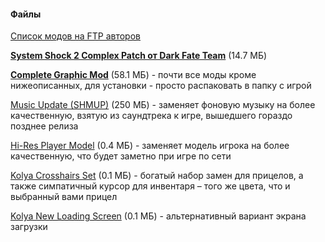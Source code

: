 #### Файлы
[Список модов на FTP авторов](ftp://95.31.27.16/SystemShock2/System%20Shock%202%20Mod%20Collection%20by%20Dark%20Fate%20Team/)

[**System Shock 2 Complex Patch от Dark Fate Team**](ftp://95.31.27.16/SystemShock2/System%20Shock%202%20Mod%20Collection%20by%20Dark%20Fate%20Team/01%20SS2%20Complex%20Patch%20by%20Dark%20Fate%20Team.7z) (14.7 МБ)

[**Complete Graphic Mod**](/files/SS2complete.zip) (58.1 МБ) - почти все моды кроме нижеописанных, для установки - просто распаковать в папку с игрой

[Music Update (SHMUP)](ftp://95.31.27.16/SystemShock2/System%20Shock%202%20Mod%20Collection%20by%20Dark%20Fate%20Team/06%20SS2%20Music%20Update%20(SHMUP).7z) (250 МБ) - заменяет фоновую музыку на более качественную, взятую из саундтрека к игре, вышедшего гораздо позднее релиза

[Hi-Res Player Model](ftp://95.31.27.16/SystemShock2/System%20Shock%202%20Mod%20Collection%20by%20Dark%20Fate%20Team/08%20SS2%20Hi-Res%20Player%20Model.7z) (0.4 МБ) - заменяет модель игрока на более качественную, что будет заметно при игре по сети

[Kolya Crosshairs Set](ftp://95.31.27.16/SystemShock2/System%20Shock%202%20Mod%20Collection%20by%20Dark%20Fate%20Team/11%20SS2%20Kolya%20Crosshairs%20Set.7z) (0.1 МБ) - богатый набор замен для прицелов, а также симпатичный курсор для инвентаря – того же цвета, что и выбранный вами прицел

[Kolya New Loading Screen](ftp://95.31.27.16/SystemShock2/System%20Shock%202%20Mod%20Collection%20by%20Dark%20Fate%20Team/12%20SS2%20Kolya%20New%20Loading%20Screen.7z) (0.1 МБ) - альтернативный вариант экрана загрузки